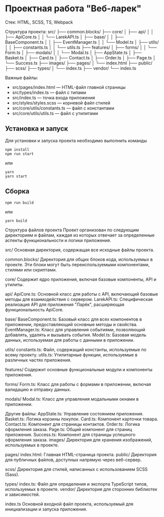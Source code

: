 # Проектная работа "Веб-ларек"

Стек: HTML, SCSS, TS, Webpack

Структура проекта:
src/
├── common.blocks/
├── core/
│   ├── api/
│   │   ├── ApiCore.ts
│   │   └── LarekAPI.ts
│   ├── base/
│   │   ├── BaseComponent.ts
│   │   ├── EventManager.ts
│   │   └── Model.ts
│   ├── utils/
│   │   ├── constants.ts
│   │   └── utils.ts
├── features/
│   ├── forms/
│   │   └── Form.ts
│   ├── modals/
│   │   └── Modal.ts
│   ├── AppState.ts
│   ├── Basket.ts
│   ├── Card.ts
│   ├── Contact.ts
│   ├── Order.ts
│   ├── Page.ts
│   └── Success.ts
├── images/
├── pages/
│   └── index.html
├── public/
├── scss/
├── types/
│   └── index.ts
├── vendor/
└── index.ts


Важные файлы:
- src/pages/index.html — HTML-файл главной страницы
- src/types/index.ts — файл с типами
- src/index.ts — точка входа приложения
- src/styles/styles.scss — корневой файл стилей
- src/core/utils/constants.ts — файл с константами
- src/core/utils/utils.ts — файл с утилитами

## Установка и запуск
Для установки и запуска проекта необходимо выполнить команды

```
npm install
npm run start
```

или

```
yarn
yarn start
```
## Сборка

```
npm run build
```

или

```
yarn build
```
Структура файлов проекта
Проект организован по следующим директориям и файлам, каждая из которых отвечает за определенные аспекты функциональности и логики приложения.

src/
Основная директория, содержащая все исходные файлы проекта.

common.blocks/
Директория для общих блоков кода, используемых в проекте. Эти блоки могут быть переиспользуемыми компонентами, стилями или скриптами.

core/
Содержит ядро приложения, включая базовые компоненты, API и утилиты.

api/
ApiCore.ts: Основной класс для работы с API, включающий базовые методы для взаимодействия с сервером.
LarekAPI.ts: Специфическая реализация API для приложения "Ларёк", расширяющая функциональность ApiCore.

base/
BaseComponent.ts: Базовый класс для всех компонентов в приложении, предоставляющий основные методы и свойства.
EventManager.ts: Класс для управления событиями, позволяющий добавлять, удалять и вызывать события.
Model.ts: Базовая модель данных, используемая для работы с данными в приложении.

utils/
constants.ts: Файл, содержащий константы, используемые по всему проекту.
utils.ts: Утилитарные функции, используемые в различных частях приложения.

features/
Содержит основные функциональные модули и компоненты приложения.

forms/
Form.ts: Класс для работы с формами в приложении, включая валидацию и отправку данных.

modals/
Modal.ts: Класс для управления модальными окнами в приложении.

Другие файлы:
AppState.ts: Управление состоянием приложения.
Basket.ts: Логика корзины покупок.
Card.ts: Компонент карточки товара.
Contact.ts: Компонент для страницы контактов.
Order.ts: Логика оформления заказа.
Page.ts: Общий компонент для страниц приложения.
Success.ts: Компонент для страницы успешного оформления заказа.
images/
Директория для хранения изображений, используемых в проекте.

pages/
index.html: Главная HTML-страница проекта.
public/
Директория для публичных файлов, доступных напрямую через веб-сервер.

scss/
Директория для стилей, написанных с использованием SCSS (Sass).

types/
index.ts: Файл для определения и экспорта TypeScript типов, используемых в проекте.
vendor/
Директория для сторонних библиотек и зависимостей.

index.ts
Основной входной файл проекта, используемый для инициализации и запуска приложения.